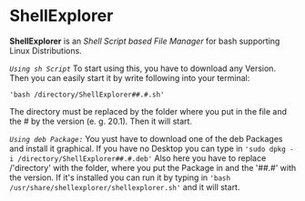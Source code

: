 # ShellExplorer

**ShellExplorer** is an *Shell Script based File Manager* for bash supporting Linux Distributions.

*`Using sh Script`*
To start using this, you have to download any Version. Then you can easily start it by write following into your terminal:

`'bash /directory/ShellExplorer##.#.sh'`

The directory must be replaced by the folder where you put in the  file and the # by the version (e. g. 20.1). Then it will start.

*`Using deb Package:`*
You yust have to download one of the deb Packages and install it graphical.
If you have no Desktop you can type in `'sudo dpkg -i /directory/ShellExplorer##.#.deb'`
Also here you have to replace /'directory' with the folder, where you put the Package in and the '##.#' with the version.
If it's installed you can run it by typing in `'bash /usr/share/shellexplorer/shellexplorer.sh'` and it will start.
